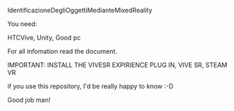 IdentificazioneDegliOggettiMedianteMixedReality

You need:

HTCVive, Unity, Good pc 

For all infomation read the document.

IMPORTANT:
INSTALL THE VIVESR EXPIRIENCE PLUG IN, VIVE SR, STEAM VR


if you use this repository, I'd be really happy to know :-D

Good job man! 
